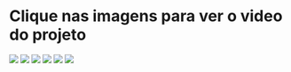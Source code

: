 <p align="center">
<h1>Clique nas imagens para ver o video do projeto</h1>
<a href="https://youtu.be/0lhfPz3hSgc"><img src="https://raw.githubusercontent.com/Kist0/barber_shop/main/project/index-pc.png"></a>
<a href="https://youtu.be/0lhfPz3hSgc"><img src="https://raw.githubusercontent.com/Kist0/barber_shop/main/project/produtos-pc.png"></a>
<a href="https://youtu.be/0lhfPz3hSgc"><img src="https://raw.githubusercontent.com/Kist0/barber_shop/main/project/contato-pc.png"></a>
<a href="https://youtu.be/0lhfPz3hSgc"><img src="https://raw.githubusercontent.com/Kist0/barber_shop/main/project/index-mobile.png"></a>
<a href="https://youtu.be/0lhfPz3hSgc"><img src="https://raw.githubusercontent.com/Kist0/barber_shop/main/project/produtos-mobile.png"></a>
<a href="https://youtu.be/0lhfPz3hSgc"><img src="https://raw.githubusercontent.com/Kist0/barber_shop/main/project/contato-mobile.png"></a>
</p>